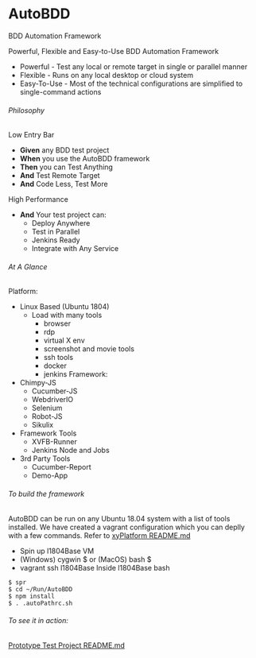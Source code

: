 # AutoBDD
BDD Automation Framework

Powerful, Flexible and Easy-to-Use BDD Automation Framework

* Powerful - Test any local or remote target in single or parallel manner
* Flexible - Runs on any local desktop or cloud system
* Easy-To-Use - Most of the technical configurations are simplified to single-command actions

###### Philosophy
Low Entry Bar
  * **Given** any BDD test project
  * **When** you use the AutoBDD framework
  * **Then** you can Test Anything
  * **And** Test Remote Target
  * **And** Code Less, Test More

High Performance
  * **And** Your test project can:
    * Deploy Anywhere
    * Test in Parallel
    * Jenkins Ready
    * Integrate with Any Service

###### At A Glance
Platform:
  * Linux Based (Ubuntu 1804)
    * Load with many tools
        * browser
        * rdp
        * virtual X env
        * screenshot and movie tools
        * ssh tools
        * docker
        * jenkins
Framework:
  * Chimpy-JS
    * Cucumber-JS
    * WebdriverIO
    * Selenium
    * Robot-JS
    * Sikulix
  * Framework Tools
    * XVFB-Runner
    * Jenkins Node and Jobs
  * 3rd Party Tools
    * Cucumber-Report
    * Demo-App

###### To build the framework
AutoBDD can be run on any Ubuntu 18.04 system with a list of tools installed. We have created a vagrant configuration which you can deplly with a few commands.
Refer to [xyPlatform README.md](https://github.com/xyteam/xyPlatform)
  * Spin up l1804Base VM
  * (Windows) cygwin $ or (MacOS) bash $
  * vagrant ssh l1804Base
  Inside l1804Base bash
```
$ spr
$ cd ~/Run/AutoBDD
$ npm install
$ . .autoPathrc.sh
```
###### To see it in action:
[Prototype Test Project README.md](./test-projects/webtest-example/README.md)

